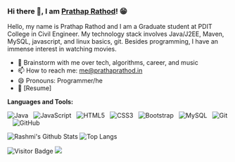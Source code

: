 ### Hi there 👋, I am [Prathap Rathod](https://www.prathaprathod.in/)! 😁
<!--
- 🔭 I’m currently working on ...
- 🌱 I’m currently learning ...
- 👯 I’m looking to collaborate on ...
- 🤔 I’m looking for help with ...
- 💬 Ask me about ...
- 📫 How to reach me: ...
- 😄 Pronouns: ...
- ⚡ Fun fact: ...
- 🤔 I’m looking for help with Statistics
- 👯 I’m looking to collaborate on ...
-->

Hello, my name is Prathap Rathod and I am a Graduate student at PDIT College in Civil Engineer. My technology stack involves Java/J2EE, Maven, MySQL, javascript, and linux basics, git. Besides programming, I have an immense interest in watching movies.
- 💬 Brainstorm with me over tech, algorithms, career, and music 
- 📫 How to reach me: me@prathaprathod.in
- 😄 Pronouns: Programmer/he
- 📝 [Resume]

**Languages and Tools:** 

![Java](https://img.shields.io/badge/-Java-black?logo=java&style=social)&nbsp;&nbsp;
![JavaScript](https://img.shields.io/badge/-JavaScript-black?logo=javascript&style=social)&nbsp;&nbsp;
![HTML5](https://img.shields.io/badge/-HTML5-black?logo=html5&style=social)&nbsp;&nbsp;
![CSS3](https://img.shields.io/badge/-CSS3-black?logo=css3&style=social)&nbsp;&nbsp;
![Bootstrap](https://img.shields.io/badge/-Bootstrap-black?logo=bootstrap&style=social)&nbsp;&nbsp;
![MySQL](https://img.shields.io/badge/-MySQL-black?logo=mysql&style=social)&nbsp;&nbsp;
![Git](https://img.shields.io/badge/-Git-black?logo=git&style=social)&nbsp;&nbsp;
![GitHub](https://img.shields.io/badge/-GitHub-black?logo=github&style=social)&nbsp;&nbsp;

![Rashmi's Github Stats](https://github-readme-stats.vercel.app/api?username=prathaprathod&count_private=true&show_icons=true&include_all_commits=true)
![Top Langs](https://github-readme-stats.vercel.app/api/top-langs/?username=prathaprathod&hide=TeX&layout=compact)

![Visitor Badge](https://visitor-badge.laobi.icu/badge?page_id=prathaprathod.prathaprathod)
![](https://komarev.com/ghpvc/?username=prathaprathod&color=brightgreen)
